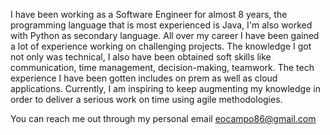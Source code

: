 I have been working as a Software Engineer for almost 8 years, the programming language that is most experienced is Java, I'm also worked with Python as secondary language.
All over my career I have been gained a lot of experience working on challenging projects. The knowledge I got not only was technical, I also have been obtained soft skills like communication, time management, decision-making, teamwork.
The tech experience I have been gotten includes on prem as well as cloud applications. 
Currently, I am inspiring to keep augmenting my knowledge in order to deliver a serious work on time using agile methodologies. 

You can reach me out through my personal email eocampo86@gmail.com
